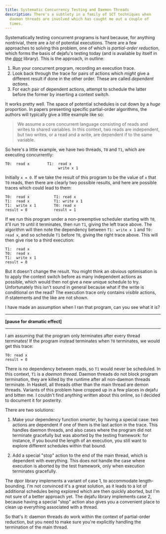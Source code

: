 ```yaml
---
title: Systematic Concurrency Testing and Daemon Threads
description: There's a subtlety in a family of SCT techniques when
  daemon threads are involved which has caught me out a couple of
  times.
---
```


Systematically testing concurrent programs is hard because, for
anything nontrivial, there are a *lot* of potential executions. There
are a few approaches to solving this problem, one of which is
*partial-order reduction*, which forms the basis of dejafu's testing
today (and is available by itself in the [dpor][] library). This is
the approach, in outline:

1. Run your concurrent program, recording an execution trace.
2. Look back through the trace for pairs of actions which *might* give
   a different result if done in the other order. These are called
   *dependent actions*.
3. For each pair of dependent actions, attempt to schedule the latter
   before the former by inserting a context switch.

It works pretty well. The space of potential schedules is cut down by
a *huge* proportion. In papers presenting specific partial-order
algorithms, the authors will typically give a little example like so:

> We assume a core concurrent language consisting of reads and writes
> to shared variables. In this context, two reads are independent, but
> two writes, or a read and a write, are dependent if to the same
> variable.

So here's a little example, we have two threads, `T0` and `T1`, which
are executing concurrently:

~~~
T0:  read x        T1:  read x
                        write x 1
~~~

Initially `x = 0`. If we take the result of this program to be the
value of `x` that `T0` reads, then there are clearly two possible
results, and here are possible traces which could lead to them:

~~~
T0:  read x           T1: read x
T1:  read x           T1: write x 1
T1:  write x 1        T0: read x
result = 0            result = 1
~~~

If we run this program under a non-preemptive scheduler starting with
`T0`, it'll run `T0` until it terminates, then run `T1`, giving the
left trace above. The algorithm will then note the dependency between
`T1: write x 1` and `T0: read x`, and so schedule `T1` before `T0`,
giving the right trace above. This will then give rise to a third
execution:

~~~
T1:  read x
T0:  read x
T1:  write x 1
result = 0
~~~

But it doesn't change the result. You might think an obvious
optimisation is to apply the context switch before as many independent
actions as possible, which would then not give a new unique schedule
to try. Unfortunately this isn't sound in general because what if the
write is conditional on the read? The execution trace only contains
*visible* actions, if-statements and the like are not shown.

I have made an assumption when I ran that program, can you see what it
is?

- - -

**[pause for dramatic effect]**

- - -

I am assuming that the program only terminates after every thread
terminates! If the program instead terminates when `T0` terminates, we
would get this trace:

~~~
T0: read x
result = 0
~~~

There is no dependency between reads, so `T1` would never be
scheduled. In this context, `T1` is a *daemon thread*. Daemon threads
do not block program termination, they are killed by the runtime after
all non-daemon threads terminate. In Haskell, all threads other than
the main thread are demon threads. Variants of this problem have
cropped up in a few places in dejafu and bitten me. I couldn't find
anything written about this online, so I decided to document it for
posterity.

There are two solutions:

1. Make your dependency function *smarter*, by having a special case:
   two actions are dependent if one of them is the last action in the
   trace. This handles daemon threads, and also cases where the
   program did not terminate gracefully but was aborted by the testing
   framework: for instance, if you bound the length of an execution,
   you still want to explore different schedules within that bound.

2. Add a special "stop" action to the end of the main thread, which is
   dependent with everything. This does *not* handle the case where
   execution is aborted by the test framework, only when execution
   terminates gracefully.

The dpor library implements a variant of case 1, to accommodate
length-bounding. I'm not convinced it's a great solution, as it leads
to a lot of additional schedules being explored which are then quickly
aborted, but I'm not sure of a better approach yet. The dejafu library
implements case 2, because having a special "stop" action also gives
you a convenient place to clean up everything associated with a
thread.

So that's it: daemon threads do work within the context of
partial-order reduction, but you need to make sure you're explicitly
handling the termination of the main thread.

[dpor]: http://hackage.haskell.org/package/dpor

